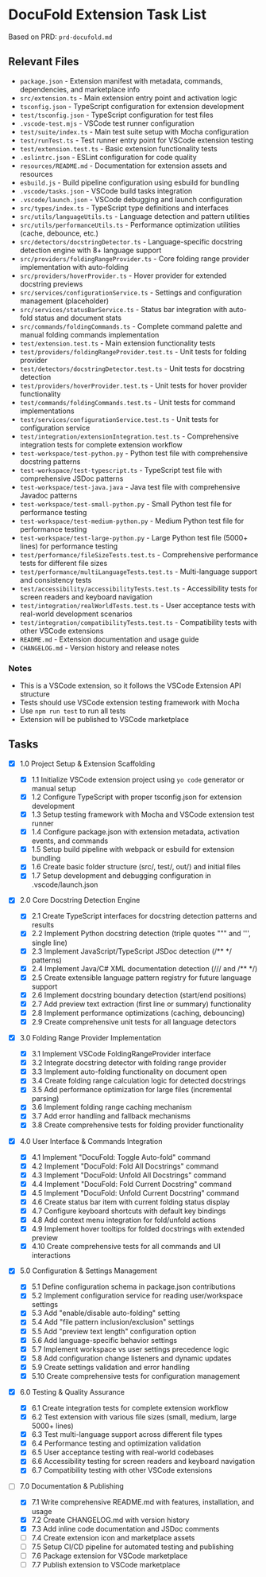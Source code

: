 # DocuFold Extension Task List

Based on PRD: `prd-docufold.md`

## Relevant Files

- `package.json` - Extension manifest with metadata, commands, dependencies, and marketplace info
- `src/extension.ts` - Main extension entry point and activation logic
- `tsconfig.json` - TypeScript configuration for extension development
- `test/tsconfig.json` - TypeScript configuration for test files
- `.vscode-test.mjs` - VSCode test runner configuration
- `test/suite/index.ts` - Main test suite setup with Mocha configuration
- `test/runTest.ts` - Test runner entry point for VSCode extension testing
- `test/extension.test.ts` - Basic extension functionality tests
- `.eslintrc.json` - ESLint configuration for code quality
- `resources/README.md` - Documentation for extension assets and resources
- `esbuild.js` - Build pipeline configuration using esbuild for bundling
- `.vscode/tasks.json` - VSCode build tasks integration
- `.vscode/launch.json` - VSCode debugging and launch configuration
- `src/types/index.ts` - TypeScript type definitions and interfaces
- `src/utils/languageUtils.ts` - Language detection and pattern utilities
- `src/utils/performanceUtils.ts` - Performance optimization utilities (cache, debounce, etc.)
- `src/detectors/docstringDetector.ts` - Language-specific docstring detection engine with 8+ language support
- `src/providers/foldingRangeProvider.ts` - Core folding range provider implementation with auto-folding
- `src/providers/hoverProvider.ts` - Hover provider for extended docstring previews
- `src/services/configurationService.ts` - Settings and configuration management (placeholder)
- `src/services/statusBarService.ts` - Status bar integration with auto-fold status and document stats
- `src/commands/foldingCommands.ts` - Complete command palette and manual folding commands implementation
- `test/extension.test.ts` - Main extension functionality tests
- `test/providers/foldingRangeProvider.test.ts` - Unit tests for folding provider
- `test/detectors/docstringDetector.test.ts` - Unit tests for docstring detection
- `test/providers/hoverProvider.test.ts` - Unit tests for hover provider functionality
- `test/commands/foldingCommands.test.ts` - Unit tests for command implementations
- `test/services/configurationService.test.ts` - Unit tests for configuration service
- `test/integration/extensionIntegration.test.ts` - Comprehensive integration tests for complete extension workflow
- `test-workspace/test-python.py` - Python test file with comprehensive docstring patterns
- `test-workspace/test-typescript.ts` - TypeScript test file with comprehensive JSDoc patterns
- `test-workspace/test-java.java` - Java test file with comprehensive Javadoc patterns
- `test-workspace/test-small-python.py` - Small Python test file for performance testing
- `test-workspace/test-medium-python.py` - Medium Python test file for performance testing
- `test-workspace/test-large-python.py` - Large Python test file (5000+ lines) for performance testing
- `test/performance/fileSizeTests.test.ts` - Comprehensive performance tests for different file sizes
- `test/performance/multiLanguageTests.test.ts` - Multi-language support and consistency tests
- `test/accessibility/accessibilityTests.test.ts` - Accessibility tests for screen readers and keyboard navigation
- `test/integration/realWorldTests.test.ts` - User acceptance tests with real-world development scenarios
- `test/integration/compatibilityTests.test.ts` - Compatibility tests with other VSCode extensions
- `README.md` - Extension documentation and usage guide
- `CHANGELOG.md` - Version history and release notes

### Notes

- This is a VSCode extension, so it follows the VSCode Extension API structure
- Tests should use VSCode extension testing framework with Mocha
- Use `npm run test` to run all tests
- Extension will be published to VSCode marketplace

## Tasks

- [x] 1.0 Project Setup & Extension Scaffolding

  - [x] 1.1 Initialize VSCode extension project using `yo code` generator or manual setup
  - [x] 1.2 Configure TypeScript with proper tsconfig.json for extension development
  - [x] 1.3 Setup testing framework with Mocha and VSCode extension test runner
  - [x] 1.4 Configure package.json with extension metadata, activation events, and commands
  - [x] 1.5 Setup build pipeline with webpack or esbuild for extension bundling
  - [x] 1.6 Create basic folder structure (src/, test/, out/) and initial files
  - [x] 1.7 Setup development and debugging configuration in .vscode/launch.json

- [x] 2.0 Core Docstring Detection Engine

  - [x] 2.1 Create TypeScript interfaces for docstring detection patterns and results
  - [x] 2.2 Implement Python docstring detection (triple quotes """ and ''', single line)
  - [x] 2.3 Implement JavaScript/TypeScript JSDoc detection (/\*\* \*/ patterns)
  - [x] 2.4 Implement Java/C# XML documentation detection (/// and /\*\* \*/)
  - [x] 2.5 Create extensible language pattern registry for future language support
  - [x] 2.6 Implement docstring boundary detection (start/end positions)
  - [x] 2.7 Add preview text extraction (first line or summary) functionality
  - [x] 2.8 Implement performance optimizations (caching, debouncing)
  - [x] 2.9 Create comprehensive unit tests for all language detectors

- [x] 3.0 Folding Range Provider Implementation

  - [x] 3.1 Implement VSCode FoldingRangeProvider interface
  - [x] 3.2 Integrate docstring detector with folding range provider
  - [x] 3.3 Implement auto-folding functionality on document open
  - [x] 3.4 Create folding range calculation logic for detected docstrings
  - [x] 3.5 Add performance optimization for large files (incremental parsing)
  - [x] 3.6 Implement folding range caching mechanism
  - [x] 3.7 Add error handling and fallback mechanisms
  - [x] 3.8 Create comprehensive tests for folding provider functionality

- [x] 4.0 User Interface & Commands Integration

  - [x] 4.1 Implement "DocuFold: Toggle Auto-fold" command
  - [x] 4.2 Implement "DocuFold: Fold All Docstrings" command
  - [x] 4.3 Implement "DocuFold: Unfold All Docstrings" command
  - [x] 4.4 Implement "DocuFold: Fold Current Docstring" command
  - [x] 4.5 Implement "DocuFold: Unfold Current Docstring" command
  - [x] 4.6 Create status bar item with current folding status display
  - [x] 4.7 Configure keyboard shortcuts with default key bindings
  - [x] 4.8 Add context menu integration for fold/unfold actions
  - [x] 4.9 Implement hover tooltips for folded docstrings with extended preview
  - [x] 4.10 Create comprehensive tests for all commands and UI interactions

- [x] 5.0 Configuration & Settings Management

  - [x] 5.1 Define configuration schema in package.json contributions
  - [x] 5.2 Implement configuration service for reading user/workspace settings
  - [x] 5.3 Add "enable/disable auto-folding" setting
  - [x] 5.4 Add "file pattern inclusion/exclusion" settings
  - [x] 5.5 Add "preview text length" configuration option
  - [x] 5.6 Add language-specific behavior settings
  - [x] 5.7 Implement workspace vs user settings precedence logic
  - [x] 5.8 Add configuration change listeners and dynamic updates
  - [x] 5.9 Create settings validation and error handling
  - [x] 5.10 Create comprehensive tests for configuration management

- [x] 6.0 Testing & Quality Assurance

  - [x] 6.1 Create integration tests for complete extension workflow
  - [x] 6.2 Test extension with various file sizes (small, medium, large 5000+ lines)
  - [x] 6.3 Test multi-language support across different file types
  - [x] 6.4 Performance testing and optimization validation
  - [x] 6.5 User acceptance testing with real-world codebases
  - [x] 6.6 Accessibility testing for screen readers and keyboard navigation
  - [x] 6.7 Compatibility testing with other VSCode extensions

- [ ] 7.0 Documentation & Publishing
  - [x] 7.1 Write comprehensive README.md with features, installation, and usage
  - [x] 7.2 Create CHANGELOG.md with version history
  - [x] 7.3 Add inline code documentation and JSDoc comments
  - [ ] 7.4 Create extension icon and marketplace assets
  - [ ] 7.5 Setup CI/CD pipeline for automated testing and publishing
  - [ ] 7.6 Package extension for VSCode marketplace
  - [ ] 7.7 Publish extension to VSCode marketplace
